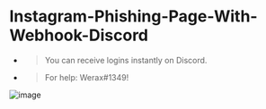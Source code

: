 # Instagram-Phishing-Page-With-Webhook-Discord

- > You can receive logins instantly on Discord.
- > For help: Werax#1349!

![image](https://user-images.githubusercontent.com/86974602/213933963-eae271a6-c37b-45fc-b8e5-5c33a59adeb0.png)
